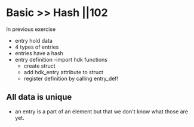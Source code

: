 # Basic >> Hash ||102

In previous exercise
- entry hold data
- 4 types of entries
- entries have a hash
- entry definition
    -import hdk functions
    - create struct
    - add hdk_entry attribute to struct
    - register definition by calling entry_def!

## All data is unique


- an entry is a part of an element but that we don't know what those are yet.